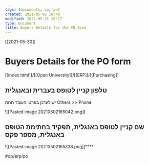 ```yaml
---
tags: [documents, op, po]  
created: 2021-05-02 16:48
modified: 2021-05-31 15:17
type: Document
title: Buyers Details for the PO form
---
```

[[2021-05-30]]
# Buyers Details for the PO form
[[index.html]]/[[Open University]]/[[ERP]]/[[Purchasing]]



## טלפון קניין לטופס בעברית ובאנגלית
יש לעדכן בפרטי העובד תחת
Others >> Phone


![[Pasted image 20210502165042.png]]



## שם קניין לטופס באנגלית, תפקיד בחתימת הטופס באנגלית, מספר פקס 
![[Pasted image 20210502165338.png]]****


#op/erp/po